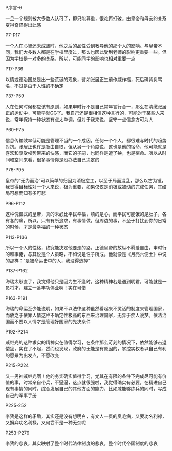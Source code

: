 
P序言-6

一旦一个规则被大多数人认可了，即只能尊重，很难再打破。由皇帝和母亲的关系变得奇怪得出此感

P7-P17

一个人在心智还未成熟时，他之后的品性受到教导他的那个人的影响。与皇帝不同，我们大多数人都是在学校里度过，那么也因此受到老师的影响更重要一些。但因为学校是一对多的关系，所以，可能同学的影响也相对重要一点

P17-P36

以情或德治国总是出一些荒诞的现象，譬如张居正生前作威作福，死后确背负骂名，不过是由于人性的不确定

P37-P59

人在任何时候都应该有原则，如果申时行不是自己常年言行合一，那么在清缴张居正的运动中，可能早就GG了。我自己还是很相信这种言行的，可能对于某些人来说，常年保持一种状态有点太单调，但对于我来说，坚守一点信念方可为人

P60-P75

信息传输效率低可能是管理不当的一个成因，任何一个个人，都很难与时代的趋势对抗。张居正也许是咎由自取，但从另一个角度说，这也是他的宿命，他可能就是喜欢和享受权势带来的快感，而它的子嗣，也同样是遭了殃，也是宿命。所以从时间和空间来看，很多事情你是没办法自己决定的

P76-P95

皇帝的“无为而治”可以简单的归因为消极怠工，以至于局面混乱，那么以古为镜，我觉得目标性对一个人来说，极为重要，如果仅仅是消极或被动的完成任务，其结局可想而知有多可悲

P96-P112

这种傀儡式的皇帝，真的未必比平民幸福，烦的是心，而平民可能饿的是肚子，各有各的痛，所以，只有有所追求，有事情做，但周边的事，不至于打扰到你的日常的时候，才是最幸福的一种状态

P113-P136

所以一个人的性格，终究能决定他要走的路，正德皇帝的放纵不羁爱自由，申时行的和事佬，与其说是个人策略，不如说是性子所成。他就像是《月亮六便士》中说的那样：“是被命运击中的人，我没得选择”

P137-P162

海瑞太耿直了，我觉得他只是因为生不逢时。这种精神若是遇到明君，可能就是一员将才，建立一番丰功伟业啊！实在可惜

P163-P191

海瑞的命运至少能说明，如果不以法律这种虽然看起来不灵活的制度来管理国家，而放之于依靠人情这种不确定性极高的东西来治理国家，无异于痴人说梦。依法治国而不要以人情才是管理好国家的先决条件

P192-P214

戚继光的这种求实的精神实在值得学习，在条件那么苛刻的情况下，依然能够击退倭寇，实在了不起，然而也发现，政府的无能是有原因的，掌控实权者以自己有利的愿景为出发点，不愿改变

P215-P224

又一男神戚继光啊！他的务实确实值得学习，尤其在有限的条件下完成尽可能有价值的事，时常亲自带兵，不逼逼，这点就很强啦，我觉得确实有必要，在精进自己现有事情的同时，综合发展自己的其他方面的能力，比如戚能够练兵的同时，写成自己的军事手册

P225-252

李贽是这样的矛盾，其实还是没有想明白，有文人一贯的臭毛病，又要功名利禄，又摒弃功名利禄，又何尝不是一种无奈呢

P253-P279

李贽的悲哀，其实映射了整个时代法律制度的悲哀，整个时代帝国制度的悲哀